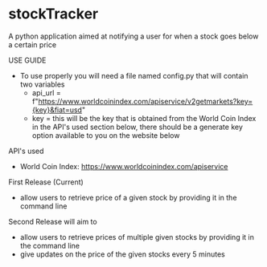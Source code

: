 # stockTracker
A python application aimed at notifying a user for when a stock goes below a certain price

USE GUIDE
- To use properly you will need a file named config.py that will contain two variables
    - api_url = f"https://www.worldcoinindex.com/apiservice/v2getmarkets?key={key}&fiat=usd"
    - key = this will be the key that is obtained from the World Coin Index in the API's used section below, there should be a generate key option available to you on the website       below

API's used
- World Coin Index: https://www.worldcoinindex.com/apiservice

First Release (Current)
- allow users to retrieve price of a given stock by providing it in the command line

Second Release will aim to
- allow users to retrieve prices of multiple given stocks by providing it in the command line
- give updates on the price of the given stocks every 5 minutes
